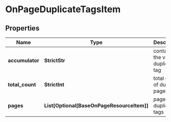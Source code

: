 # OnPageDuplicateTagsItem


## Properties

| Name | Type | Description | Notes |
|------------ | ------------- | ------------- | -------------|
**accumulator** | **StrictStr** | contains the value of duplicated tag |[optional]|
**total_count** | **StrictInt** | total count of duplicate pages |[optional]|
**pages** | **List[Optional[BaseOnPageResourceItem]]** | pages with duplicate tags |[optional]|